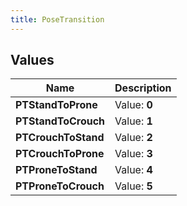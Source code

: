 ```yaml
---
title: PoseTransition
---
```


## Values
| Name | Description |
| ---- | ----------- |
| **PTStandToProne** | Value: **0** |
| **PTStandToCrouch** | Value: **1** |
| **PTCrouchToStand** | Value: **2** |
| **PTCrouchToProne** | Value: **3** |
| **PTProneToStand** | Value: **4** |
| **PTProneToCrouch** | Value: **5** |

